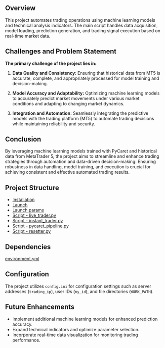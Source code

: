 ## Overview

This project automates trading operations using machine learning models and technical analysis indicators. The main script handles data acquisition, model loading, prediction generation, and trading signal execution based on real-time market data.

## Challenges and Problem Statement

**The primary challenge of the project lies in:**

1. **Data Quality and Consistency:** Ensuring that historical data from MT5 is accurate, complete, and appropriately processed for model training and decision-making.

2. **Model Accuracy and Adaptability:** Optimizing machine learning models to accurately predict market movements under various market conditions and adapting to changing market dynamics.

3. **Integration and Automation:** Seamlessly integrating the predictive models with the trading platform (MT5) to automate trading decisions while maintaining reliability and security.

## Conclusion

By leveraging machine learning models trained with PyCaret and historical data from MetaTrader 5, the project aims to streamline and enhance trading strategies through automation and data-driven decision-making. Ensuring robustness in data handling, model training, and execution is crucial for achieving consistent and effective automated trading results.


## Project Structure
- [Installation](https://github.com/py310/smaz_project/blob/main/md-files/Installation.md)
- [Launch](https://github.com/py310/smaz_project/blob/main/md-files/Launch.md)
- [Launch params](https://github.com/py310/smaz_project/blob/main/md-files/Launch%20params.md)
- [Script - live_trader.py](https://github.com/py310/smaz_project/blob/main/md-files/Script%20-%20live_trader.py.md)
- [Script - instant_trader.py](https://github.com/py310/smaz_project/blob/main/md-files/Script%20-%20instant_trader.py.md)
- [Script - pycaret_pipeline.py](https://github.com/py310/smaz_project/blob/main/md-files/Script%20-%20pycaret_pipeline.py.md)
- [Script - resetter.py](https://github.com/py310/smaz_project/blob/main/md-files/Script%20-%20resetter.py.md)

## Dependencies

[environment.yml](https://github.com/py310/smaz_project/blob/main/environment.yml)

## Configuration

The project utilizes `config.ini` for configuration settings such as server addresses (`trading_ip`), user IDs (`my_id`), and file directories (`WORK_PATH`).

## Future Enhancements

- Implement additional machine learning models for enhanced prediction accuracy.
- Expand technical indicators and optimize parameter selection.
- Incorporate real-time data visualization for monitoring trading performance.
